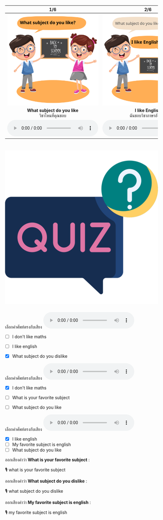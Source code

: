 <div class="carrousel">


|1/6|2/6|3/6|4/6|5/6|6/6|
| :----: | :----: | :----: | :----: | :----: | :----: |
|![](/media/img/Asking&#x20;about&#x20;Education__What&#x20;subject&#x20;do&#x20;you&#x20;like.svg)|![](/media/img/Asking&#x20;about&#x20;Education__I&#x20;like&#x20;English.svg)|![](/media/img/Asking&#x20;about&#x20;Education__What&#x20;subject&#x20;do&#x20;you&#x20;dislike.svg)|![](/media/img/Asking&#x20;about&#x20;Education__I&#x20;don't&#x20;like&#x20;Maths.svg)|![](/media/img/Asking&#x20;about&#x20;Education__What&#x20;is&#x20;your&#x20;favorite&#x20;subject.svg)|![](/media/img/Asking&#x20;about&#x20;Education__My&#x20;favorite&#x20;subject&#x20;is&#x20;English.svg)|
|**What subject do you like**<br>วิชาไหนที่คุณชอบ|**I like English**<br>ฉันชอบวิชาภาษาอังกฤษ|**What subject do you dislike**<br>วิชาไหนที่คุณไม่ชอบ|**I don't like Maths**<br>ฉันไม่ชอบวิชาคณิตศาสตร์|**What is your favorite subject**<br>วิชาโปรดของคุณคืออะไร|**My favorite subject is English**<br>วิชาโปรดของฉันคือภาษาอังกฤษ|
|![](/media/audio/What&#x20;subject&#x20;do&#x20;you&#x20;like.mp3)|![](/media/audio/I&#x20;like&#x20;English.mp3)|![](/media/audio/What&#x20;subject&#x20;do&#x20;you&#x20;dislike.mp3)|![](/media/audio/I&#x20;don't&#x20;like&#x20;Maths.mp3)|![](/media/audio/What&#x20;is&#x20;your&#x20;favorite&#x20;subject.mp3)|![](/media/audio/My&#x20;favorite&#x20;subject&#x20;is&#x20;English.mp3)|

</div>



# ![icon](/media/icons/quiz.svg) 


เลือกคำศัพท์ตรงกับเสียง ![](/media/audio/What&#x20;subject&#x20;do&#x20;you&#x20;dislike.mp3) 
 - [ ] I don't like maths
 - [ ] I like english
 - [x] What subject do you dislike


เลือกคำศัพท์ตรงกับเสียง ![](/media/audio/I&#x20;don't&#x20;like&#x20;Maths.mp3) 
 - [x] I don't like maths
 - [ ] What is your favorite subject
 - [ ] What subject do you like


เลือกคำศัพท์ตรงกับเสียง ![](/media/audio/I&#x20;like&#x20;English.mp3) 
 - [x] I like english
 - [ ] My favorite subject is english
 - [ ] What subject do you like

ออกเสียงคำว่า **What is your favorite subject** :

🎙️ what is your favorite subject

ออกเสียงคำว่า **What subject do you dislike** :

🎙️ what subject do you dislike

ออกเสียงคำว่า **My favorite subject is english** :

🎙️ my favorite subject is english

